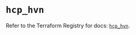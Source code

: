 # `hcp_hvn`

Refer to the Terraform Registry for docs: [`hcp_hvn`](https://registry.terraform.io/providers/hashicorp/hcp/0.105.0/docs/resources/hvn).
